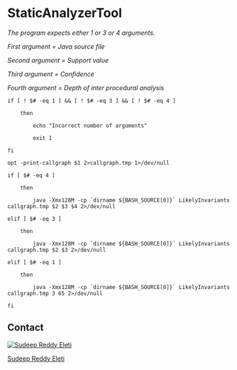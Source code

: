 # StaticAnalyzerTool

*The program expects either 1 or 3 or 4 arguments.*

*First argument = Java source file*

*Second argument =  Support value*

*Third argument = Confidence*

*Fourth argument = Depth of inter procedural analysis*

```
if [ ! $# -eq 1 ] && [ ! $# -eq 3 ] && [ ! $# -eq 4 ]

	then
	
		echo "Incorrect number of arguments"
	
		exit 1
		
fi

opt -print-callgraph $1 2>callgraph.tmp 1>/dev/null

if [ $# -eq 4 ] 

	then

		java -Xmx128M -cp `dirname ${BASH_SOURCE[0]}` LikelyInvariants callgraph.tmp $2 $3 $4 2>/dev/null

elif [ $# -eq 3 ]

	then

		java -Xmx128M -cp `dirname ${BASH_SOURCE[0]}` LikelyInvariants callgraph.tmp $2 $3 2>/dev/null

elif [ $# -eq 1 ]

	then

		java -Xmx128M -cp `dirname ${BASH_SOURCE[0]}` LikelyInvariants callgraph.tmp 3 65 2>/dev/null

fi
```

## Contact

[![Sudeep Reddy Eleti](https://s.gravatar.com/avatar/a48e3b49c8c1dbe4b1d5128493ee6fa3?s=80)](https://github.com/SRELETI)

[Sudeep Reddy Eleti](https://github.com/SRELETI)

